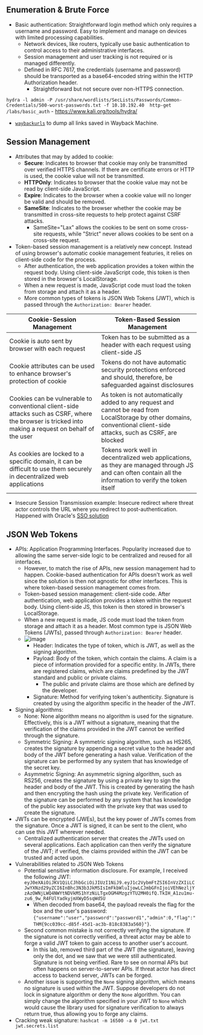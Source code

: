 ## Enumeration & Brute Force
- Basic authentication: Straightforward login method which only requires a username and password. Easy to implement and manage on devices with limited processing capabilities.
  - Network devices, like routers, typically use basic authentication to control access to their administrative interfaces.
  - Session management and user tracking is not required or is managed differently.
  - Defined in RFC 7617, the credentials (username and password) should be transported as a base64-encoded string within the HTTP Authorization header.
    - Straightforward but not secure over non-HTTPS connection.  

`hydra -l admin -P /usr/share/wordlists/SecLists/Passwords/Common-Credentials/500-worst-passwords.txt -f 10.10.192.40  http-get /labs/basic_auth` - https://www.kali.org/tools/hydra/
- [`waybackurls`](https://github.com/tomnomnom/waybackurls) to dump all links saved in Wayback Machine.

## Session Management
- Attributes that may by added to cookie:
  - **Secure**: Indicates to browser that cookie may only be transmitted over verified HTTPS channels. If there are certificate errors or HTTP is used, the cookie value will not be transmitted.
  - **HTTPOnly**: Indicates to browser that the cookie value may not be read by client-side JavaScript.
  - **Expire**: Indicates to the browser when a cookie value will no longer be valid and should be removed.
  - **SameSite**: Indicates to the browser whether the cookie may be transmitted in cross-site requests to help protect against CSRF attacks.
    - SameSite="Lax" allows the cookies to be sent on some cross-site requests, while "Strict" never allows cookies to be sent on a cross-site request.
- Token-based session management is a relatively new concept. Instead of using browser's automatic cookie management featuries, it relies on client-side code for the process.
  - After authentication, the web application provides a token within the request body. Using client-side JavaScript code, this token is then stored in the browser's LocalStorage.
  - When a new request is made, JavaScript code must load the token from storage and attach it as a header.
  - More common types of tokens is JSON Web Tokens (JWT), which is passed through the `Authorization: Bearer` header. 

|Cookie-Session Management|Token-Based Session Management|
|-----------|-----------|
|Cookie is auto sent by browser with each request|Token has to be submitted as a header with each request using client-side JS|
|Cookie attributes can be used to enhance browser's protection of cookie|Tokens do not have automatic security protections enforced and should, therefore, be safeguarded against disclosures|
|Cookies can be vulnerable to conventional client-side attacks such as CSRF, where the browser is tricked into making a request on behalf of the user|As token is  not automatically added to any request and cannot be read from LocalStorage by other domains, conventional client-side attacks, such as CSRF, are blocked|
|As cookies are locked to a specific domain, it can be difficult to use them securely in decentralized web applications|Tokens work well in decentralized web applications, as they are managed through JS and can often contain all the information to verify the token itself|

- Insecure Session Transmission example: Insecure redirect where threat actor controls the URL where you redirect to post-authentication. Happened with Oracle's [SSO solution](https://krbtgt.pw/oracle-oam-10g-session-hijacking/)

## JSON Web Tokens
- APIs: Application Programming Interfaces. Popularity increased due to allowing the same server-side logic to be centralized and reused for all interfaces.
  - However, to match the rise of APIs, new session management had to happen. Cookie-based authentication for APIs doesn't work as well since the solution is then not agnostic for other interfaces. This is where token-based session management comes from.
  - Token-based session management: client-side code. After authentication, web application provides a token within the request body. Using client-side JS, this token is then stored in browser's LocalStorage.
  - When a new request is made, JS code must load the token from storage and attach it as a header. Most common type is JSON Web Tokens (JWTs), passed through `Authorization: Bearer` header.
  - ![image](https://github.com/user-attachments/assets/b7cfcf0c-932a-41a1-86e3-65803969520d)
    - Header: Indicates the type of token, which is JWT, as well as the signing algorithm.
    - Payload: Body of the token, which contain the claims. A claim is a piece of information provided for a specific entity. In JWTs, there are registered claims, which are claims predefined by the JWT standard and public or private claims.
      - The public and private claims are those which are defined by the developer.
    - Signature: Method for verifying token's authenticity. Signature is created by using the algorithm specific in the header of the JWT.
- Signing algorithms:
  - None: None algorithm means no algorithm is used for the signature. Effectively, this is a JWT without a signature, meaning that the verification of the claims provided in the JWT cannot be verified through the signature.
  - Symmetric Signing: A symmetric signing algorithm, such as HS265, creates the signature by appending a secret value to the header and body of the JWT before generating a hash value. Verification of the signature can be performed by any system that has knowledge of the secret key.
  - Asymmetric Signing: An asymmetric signing algorithm, such as RS256, creates the signature by using a private key to sign the header and body of the JWT. This is created by generating the hash and then encrypting the hash using the private key. Verification of the signature can be performed by any system that has knowledge of the public key associated with the private key that was used to create the signature.
- JWTs can be encrypted (JWEs), but the key power of JWTs comes from the signature. Once a JWT is signed, it can be sent to the client, who can use this JWT wherever needed.
  - Centralized authentication server that creates the JWTs used on several applications. Each application can then verify the signature of the JWT; if verified, the claims provided within the JWT can be trusted and acted upon.
- Vulnerabilities related to JSON Web Tokens
  - Potential sensitive information disclosure. For example, I received the following JWT: `eyJ0eXAiOiJKV1QiLCJhbGciOiJIUzI1NiJ9.eyJ1c2VybmFtZSI6InVzZXIiLCJwYXNzd29yZCI6InBhc3N3b3JkMSIsImFkbWluIjowLCJmbGFnIjoiVEhNezljYzAzOWNjLWQ4NWYtNDVkMS1hYzNiLTgxOGM4MzgzYTU2MH0ifQ.TkIH_A1zu1mu-zu6_9w_R4FUlYadkyjmXWyD5sqWd5U`
    - When decoded from base64, the payload reveals the flag for the box and the user's password: `{"username":"user","password":"password1","admin":0,"flag":"THM{9cc039cc-d85f-45d1-ac3b-818c8383a560}"}`.
  - Second common mistake is not correctly verifying the signature. If the signature is not correctly verified, a threat actor may be able to forge a valid JWT token to gain access to another user's account.
    -  In this lab, removed third part of the JWT (the signature), leaving only the dot, and we saw that we were still authenticated. Signature is not being verified. Rare to see on normal APIs but often happens on server-to-server APIs. If threat actor has direct access to backend server, JWTs can be forged.
  - Another issue is supporting the `None` signing algorithm, which means no signature is used within the JWT. Suppose developers do not lock in signature algorithm or deny the `None` algorithm. You can simply change the algorithm specified in your JWT to `None` which would cause the library used for signature verification to always return true, thus allowing you to forge any claims.
- Cracking weak signature: `hashcat -m 16500 -a 0 jwt.txt jwt.secrets.list` 
